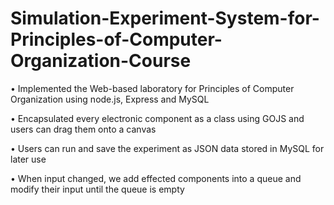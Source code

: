 # Simulation-Experiment-System-for-Principles-of-Computer-Organization-Course

  • Implemented the Web-based laboratory for Principles of Computer Organization using node.js, Express and MySQL 

  • Encapsulated every electronic component as a class using GOJS and users can drag them onto a canvas 

  • Users can run and save the experiment as JSON data stored in MySQL for later use 

  • When input changed, we add effected components into a queue and modify their input until the queue is empty 
